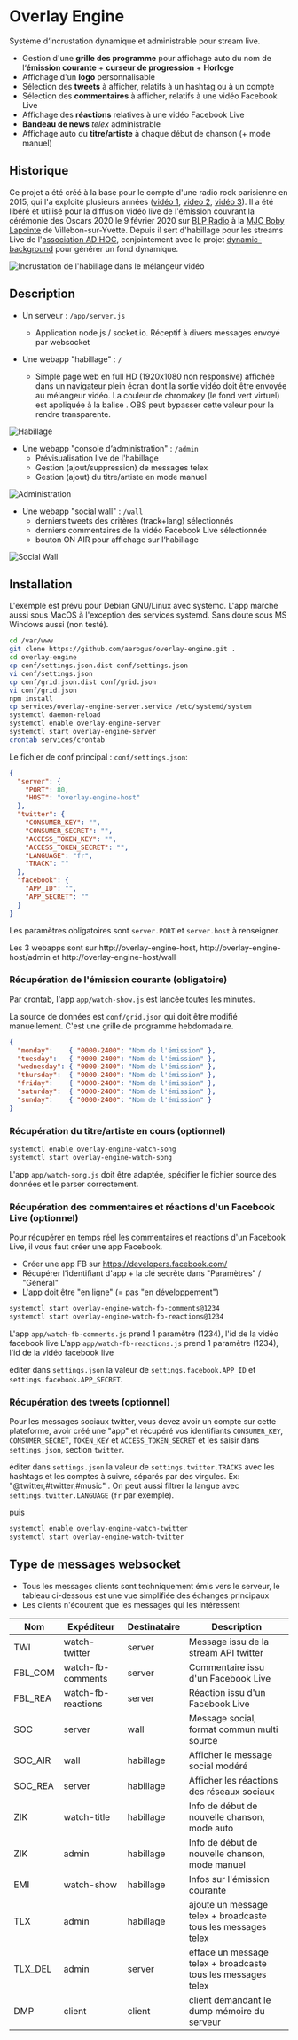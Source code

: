 # Overlay Engine

Système d‘incrustation dynamique et administrable pour stream live.

* Gestion d'une **grille des programme** pour affichage auto du nom de l‘**émission courante** + **curseur de progression** + **Horloge**
* Affichage d'un **logo** personnalisable
* Sélection des **tweets** à afficher, relatifs à un hashtag ou à un compte
* Sélection des **commentaires** à afficher, relatifs à une vidéo Facebook Live
* Affichage des **réactions** relatives à une vidéo Facebook Live
* **Bandeau de news** *telex* administrable
* Affichage auto du **titre/artiste** à chaque début de chanson (+ mode manuel)

## Historique

Ce projet a été créé à la base pour le compte d'une radio rock parisienne en 2015, qui l'a exploité plusieurs années ([vidéo 1](https://www.youtube.com/watch?v=jHVS-8zpo2s), [video 2](https://www.youtube.com/watch?v=q2kgZQjWs1M), [vidéo 3](https://www.youtube.com/watch?v=kBs-sjqsGXU)). Il a été libéré et utilisé pour la diffusion vidéo live de l'émission couvrant la cérémonie des Oscars 2020 le 9 février 2020 sur [BLP Radio](http://www.blpradio.fr) à la [MJC Boby Lapointe](http://www.mjcvillebon.org) de Villebon-sur-Yvette. Depuis il sert d'habillage pour les streams Live de l'[association AD'HOC](https://www.adhocmusic.com), conjointement avec le projet [dynamic-background](https://github.com/aerogus/dynamic-background) pour générer un fond dynamique.

![Incrustation de l'habillage dans le mélangeur vidéo](/doc/live.jpg)

## Description

* Un serveur : `/app/server.js`
  * Application node.js / socket.io. Réceptif à divers messages envoyé par websocket

* Une webapp "habillage" : `/`
  * Simple page web en full HD (1920x1080 non responsive) affichée dans un navigateur plein écran dont la sortie vidéo
  doit être envoyée au mélangeur vidéo. La couleur de chromakey (le fond vert virtuel) est appliquée à la balise <body>. OBS peut bypasser cette valeur pour la rendre transparente.

![Habillage](/doc/habillage.jpg)

* Une webapp "console d‘administration" : `/admin`
  * Prévisualisation live de l'habillage
  * Gestion (ajout/suppression) de messages telex
  * Gestion (ajout) du titre/artiste en mode manuel

![Administration](/doc/admin.jpg)

* Une webapp "social wall" : `/wall`
  * derniers tweets des critères (track+lang) sélectionnés
  * derniers commentaires de la vidéo Facebook Live sélectionnée
  * bouton ON AIR pour affichage sur l‘habillage

![Social Wall](/doc/wall.jpg)

## Installation

L'exemple est prévu pour Debian GNU/Linux avec systemd. L'app marche aussi sous MacOS à l'exception des services systemd. Sans doute sous MS Windows aussi (non testé).

```bash
cd /var/www
git clone https://github.com/aerogus/overlay-engine.git .
cd overlay-engine
cp conf/settings.json.dist conf/settings.json
vi conf/settings.json
cp conf/grid.json.dist conf/grid.json
vi conf/grid.json
npm install
cp services/overlay-engine-server.service /etc/systemd/system
systemctl daemon-reload
systemctl enable overlay-engine-server
systemctl start overlay-engine-server
crontab services/crontab
```

Le fichier de conf principal : `conf/settings.json`: 

```json
{
  "server": {
    "PORT": 80,
    "HOST": "overlay-engine-host"
  },
  "twitter": {
    "CONSUMER_KEY": "",
    "CONSUMER_SECRET": "",
    "ACCESS_TOKEN_KEY": "",
    "ACCESS_TOKEN_SECRET": "",
    "LANGUAGE": "fr",
    "TRACK": ""
  },
  "facebook": {
    "APP_ID": "",
    "APP_SECRET": ""
  }
}
```

Les paramètres obligatoires sont `server.PORT` et `server.host` à renseigner.

Les 3 webapps sont sur http://overlay-engine-host, http://overlay-engine-host/admin et http://overlay-engine-host/wall

### Récupération de l'émission courante (obligatoire)

Par crontab, l'app `app/watch-show.js` est lancée toutes les minutes.

La source de données est `conf/grid.json` qui doit être modifié manuellement. C'est une grille de programme hebdomadaire.

```json
{
  "monday":    { "0000-2400": "Nom de l'émission" },
  "tuesday":   { "0000-2400": "Nom de l'émission" },
  "wednesday": { "0000-2400": "Nom de l'émission" },
  "thursday":  { "0000-2400": "Nom de l'émission" },
  "friday":    { "0000-2400": "Nom de l'émission" },
  "saturday":  { "0000-2400": "Nom de l'émission" },
  "sunday":    { "0000-2400": "Nom de l'émission" }
}
```

### Récupération du titre/artiste en cours (optionnel)

```bash
systemctl enable overlay-engine-watch-song
systemctl start overlay-engine-watch-song
```

L'app `app/watch-song.js` doit être adaptée, spécifier le fichier source des données et le parser correctement.

### Récupération des commentaires et réactions d'un Facebook Live (optionnel)

Pour récupérer en temps réel les commentaires et réactions d'un Facebook Live, il vous faut créer une app Facebook.

* Créer une app FB sur https://developers.facebook.com/
* Récupérer l'identifiant d'app + la clé secrète dans "Paramètres" / "Général"
* L'app doit être "en ligne" (= pas "en développement")

```bash
systemctl start overlay-engine-watch-fb-comments@1234
systemctl start overlay-engine-watch-fb-reactions@1234
```

L'app `app/watch-fb-comments.js` prend 1 paramètre (1234), l'id de la vidéo facebook live
L'app `app/watch-fb-reactions.js` prend 1 paramètre (1234), l'id de la vidéo facebook live

éditer dans `settings.json` la valeur de `settings.facebook.APP_ID` et `settings.facebook.APP_SECRET`.

### Récupération des tweets (optionnel)

Pour les messages sociaux twitter, vous devez avoir un compte sur cette plateforme, avoir créé une "app"
et récupéré vos identifiants `CONSUMER_KEY`, `CONSUMER_SECRET`, `TOKEN_KEY` et `ACCESS_TOKEN_SECRET` et les saisir dans `settings.json`, section `twitter`.

éditer dans `settings.json` la valeur de `settings.twitter.TRACKS` avec les hashtags et les comptes à suivre, séparés par des virgules. Ex: "@twitter,#twitter,#music" . On peut aussi filtrer la langue avec `settings.twitter.LANGUAGE` (`fr` par exemple).

puis

```bash
systemctl enable overlay-engine-watch-twitter
systemctl start overlay-engine-watch-twitter
```

## Type de messages websocket

* Tous les messages clients sont techniquement émis vers le serveur, le tableau ci-dessous est une vue simplifiée des échanges principaux
* Les clients n'écoutent que les messages qui les intéressent

Nom     | Expéditeur         | Destinataire | Description
------- | ------------------ | ------------ | -----------
TWI     | watch-twitter      | server       | Message issu de la stream API twitter
FBL_COM | watch-fb-comments  | server       | Commentaire issu d'un Facebook Live
FBL_REA | watch-fb-reactions | server       | Réaction issu d'un Facebook Live
SOC     | server             | wall         | Message social, format commun multi source
SOC_AIR | wall               | habillage    | Afficher le message social modéré
SOC_REA | server             | habillage    | Afficher les réactions des réseaux sociaux
ZIK     | watch-title        | habillage    | Info de début de nouvelle chanson, mode auto
ZIK     | admin              | habillage    | Info de début de nouvelle chanson, mode manuel
EMI     | watch-show         | habillage    | Infos sur l'émission courante
TLX     | admin              | habillage    | ajoute un message telex + broadcaste tous les messages telex
TLX_DEL | admin              | server       | efface un message telex + broadcaste tous les messages telex
DMP     | client             | client       | client demandant le dump mémoire du serveur
